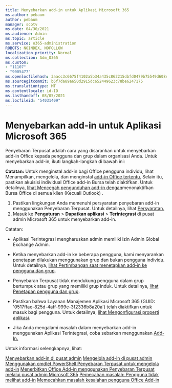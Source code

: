 ```yaml
---
title: Menyebarkan add-in untuk Aplikasi Microsoft 365
ms.author: pebaum
author: pebaum
manager: scotv
ms.date: 04/30/2021
ms.audience: Admin
ms.topic: article
ms.service: o365-administration
ROBOTS: NOINDEX, NOFOLLOW
localization_priority: Normal
ms.collection: Adm_O365
ms.custom:
- "11107"
- "9005477"
ms.openlocfilehash: 3aacc3c6675f4102a5b34a435c862215dbfd0479b75549d608ed3c91021ed3d7
ms.sourcegitcommit: b5f7da89a650d2915dc652449623c78be6247175
ms.translationtype: MT
ms.contentlocale: id-ID
ms.lasthandoff: 08/05/2021
ms.locfileid: "54031409"
---
```

# <a name="deploying-add-ins-for-microsoft-365-apps"></a>Menyebarkan add-in untuk Aplikasi Microsoft 365

Penyebaran Terpusat adalah cara yang disarankan untuk menyebarkan add-in Office kepada pengguna dan grup dalam organisasi Anda. Untuk menyebarkan add-in, ikuti langkah-langkah di bawah ini:

**Catatan:** Untuk menginstal add-in bagi Office pengguna individu, lihat Menampilkan, mengelola, dan menginstal [add-in Office tertentu.](https://support.microsoft.com/topic/view-manage-and-install-add-ins-in-office-programs-16278816-1948-4028-91e5-76dca5380f8d) Selain itu, pastikan akuisisi individual Office add-in Bursa telah diaktifkan. Untuk detailnya, [lihat Mencegah pengunduhan add-in dengan](https://docs.microsoft.com/microsoft-365/admin/manage/manage-addins-in-the-admin-center?view=o365-worldwide#prevent-add-in-downloads-by-turning-off-the-office-store-across-all-clients-except-outlook)menonaktifkan Bursa Office di semua klien (Kecuali Outlook) .

1. Pastikan lingkungan Anda memenuhi persyaratan penyebaran add-in menggunakan Penyebaran Terpusat. Untuk detailnya, lihat [Persyaratan.](https://docs.microsoft.com/microsoft-365/admin/manage/centralized-deployment-of-add-ins?#requirements)
2. Masuk ke **Pengaturan**  >  **Dapatkan aplikasi**  >  **Terintegrasi** di pusat admin Microsoft 365 untuk menyebarkan add-in. 

Catatan: 

- Aplikasi Terintegrasi mengharuskan admin memiliki izin Admin Global Exchange Admin.

- Ketika menyebarkan add-in ke beberapa pengguna, kami menyarankan penetapan dilakukan menggunakan grup dan bukan pengguna individu. Untuk detailnya, [lihat Pertimbangan saat menetapkan add-in ke pengguna dan grup](https://docs.microsoft.com/microsoft-365/admin/manage/manage-deployment-of-add-ins?view=o365-worldwide#considerations-when-assigning-an-add-in-to-users-and-groups).

- Penyebaran Terpusat tidak mendukung pengguna dalam grup bertumpuk atau grup yang memiliki grup induk. Untuk detailnya, [lihat Penetapan pengguna dan grup](https://docs.microsoft.com/microsoft-365/admin/manage/centralized-deployment-of-add-ins?view=o365-worldwide#user-and-group-assignments).

- Pastikan bahwa Layanan Manajemen Aplikasi Microsoft 365 (GUID: '0517ffae-825d-4aff-999e-3f2336b8a20a') telah diaktifkan untuk masuk bagi pengguna. Untuk detailnya, [lihat Mengonfigurasi properti aplikasi](https://docs.microsoft.com/azure/active-directory/manage-apps/add-application-portal-configure#configure-app-properties).

- Jika Anda mengalami masalah dalam menyebarkan add-in menggunakan Aplikasi Terintegrasi, coba sebarkan menggunakan [Add-In.](https://admin.microsoft.com/AdminPortal/Home?#/Settings/AddIns)

Untuk informasi selengkapnya, lihat:

[Menyebarkan add-in di pusat admin](https://docs.microsoft.com/microsoft-365/admin/manage/manage-deployment-of-add-ins) 
 [Mengelola add-in di pusat admin](https://docs.microsoft.com/microsoft-365/admin/manage/manage-addins-in-the-admin-center) 
 [Menggunakan cmdlet PowerShell Penyebaran Terpusat untuk mengelola add-in](https://docs.microsoft.com/microsoft-365/enterprise/use-the-centralized-deployment-powershell-cmdlets-to-manage-add-ins) 
 [Menerbitkan Office Add-in menggunakan Penyebaran Terpusat melalui pusat admin Microsoft 365](https://docs.microsoft.com/office/dev/add-ins/publish/centralized-deployment#publish-an-office-add-in-via-centralized-deployment) 
 [Pemecahan masalah: Pengguna tidak melihat add-in](https://docs.microsoft.com/office365/troubleshoot/access-management/user-not-seeing-add-ins) 
 [Memecahkan masalah kesalahan pengguna Office Add-in](https://docs.microsoft.com/office/dev/add-ins/testing/testing-and-troubleshooting)